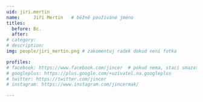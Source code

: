 ```yaml
---
uid: jiri.mertin
name:     Jiří Mertin  	# běžně používáné jméno
titles:
  before: Bc.
  after: 
# category:
# description: 
img: people/jiri_mertin.png # zakomentuj radek dokud není fotka

profiles:
# facebook: https://www.facebook.com/jincer  # pokud nema, staci smazat tuto radku
# googleplus: https://plus.google.com/+uzivatel.na.googleplus
# twitter: https://twitter.com/jincer
# instagram: https://www.instagram.com/jincermak/ 

---
```

